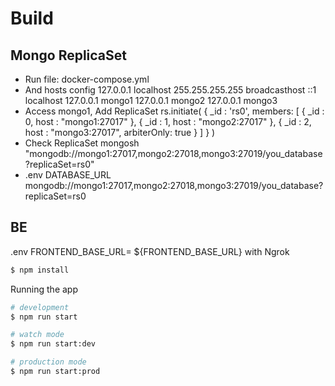 # Build

## Mongo ReplicaSet
-   Run file: docker-compose.yml
-   And hosts config
        127.0.0.1       localhost
        255.255.255.255 broadcasthost
        ::1             localhost
        127.0.0.1       mongo1
        127.0.0.1       mongo2
        127.0.0.1       mongo3
-   Access mongo1, Add ReplicaSet
        rs.initiate(
            {
                _id : 'rs0',
                members: [
                { _id : 0, host : "mongo1:27017" },
                { _id : 1, host : "mongo2:27017" },
                { _id : 2, host : "mongo3:27017", arbiterOnly: true }
                ]
            }
        )
-   Check ReplicaSet
        mongosh "mongodb://mongo1:27017,mongo2:27018,mongo3:27019/you_database?replicaSet=rs0"
-  .env DATABASE_URL mongodb://mongo1:27017,mongo2:27018,mongo3:27019/you_database?replicaSet=rs0


## BE

.env FRONTEND_BASE_URL= ${FRONTEND_BASE_URL} with Ngrok

```bash
$ npm install
```

Running the app

```bash
# development
$ npm run start

# watch mode
$ npm run start:dev

# production mode
$ npm run start:prod
```